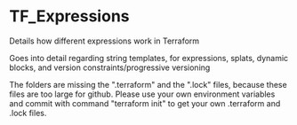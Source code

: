 # TF_Expressions
Details how different expressions work in Terraform 

Goes into detail regarding string templates, for expressions, splats, dynamic blocks, and version constraints/progressive versioning

The folders are missing the ".terraform" and the ".lock" files, because these files are too large for github. Please use your own environment variables and commit with command "terraform init" to get your own .terraform and .lock files.
